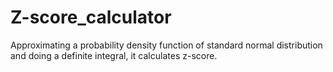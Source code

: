 # Z-score_calculator
Approximating a probability density function of standard normal distribution and doing a definite integral, it calculates z-score.
